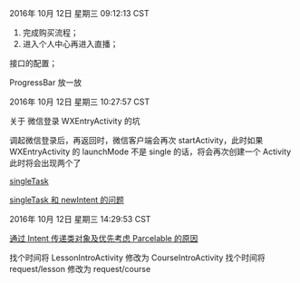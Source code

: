

2016年 10月 12日 星期三 09:12:13 CST

1. 完成购买流程；
2. 进入个人中心再进入直播；


接口的配置；

ProgressBar 放一放

2016年 10月 12日 星期三 10:27:57 CST

关于 微信登录 WXEntryActivity 的坑

调起微信登录后，再返回时，微信客户端会再次 startActivity，此时如果
WXEntryActivity 的 launchMode 不是 single 的话，将会再次创建一个 Activity
此时将会出现两个了

[singleTask](http://www.tuicool.com/articles/2qiAF3A)


[singleTask 和 newIntent 的问题](http://www.2cto.com/kf/201302/187348.html)

2016年 10月 12日 星期三 14:29:53 CST

[通过 Intent 传递类对象及优先考虑 Parcelable 的原因](http://www.jcodecraeer.com/a/anzhuokaifa/androidkaifa/2015/0104/2256.html)

找个时间将 LessonIntroActivity 修改为 CourseIntroActivity
找个时间将 request/lesson 修改为 request/course 







